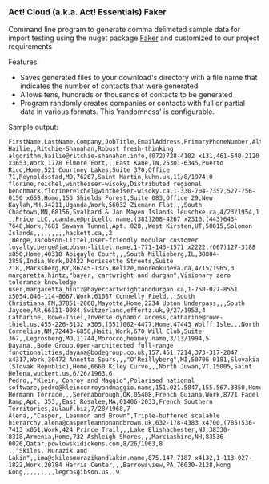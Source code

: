 ### Act! Cloud (a.k.a. Act! Essentials) Faker

Command line program to generate comma delimeted sample data for import testing using the nuget package [Faker](http://www.nuget.org/packages/Faker/) and customized to our project requirements

Features:
* Saves generated files to your download's directory with a file name that indicates the number of contacts that were generated
* Allows tens, hundreds or thousands of contacts to be generated
* Program randomly creates companies or contacts with full or partial data in various formats. This 'randomness' is configurable.

Sample output:
```
FirstName,LastName,Company,JobTitle,EmailAddress,PrimaryPhoneNumber,AltPhoneNumber,Type,Line1,Line2,Line3,City,State,PostalCode,Country,AltType,AltLine1,AltLine2,AltLine3,AltCity,AltState,AltPostalCode,AltCountry,Website,Birthday,CustomField1
Hailie,,Ritchie-Shanahan,Robust fresh-thinking algorithm,hailie@ritchie-shanahan.info,(072)728-4102 x131,461-540-2120 x3653,Work,1778 Elmore Fort,,,East Kane,TN,25301-6345,Puerto Rico,Home,521 Courtney Lakes,Suite 370,Office 71,Reynoldsstad,MD,76267,Saint Martin,kuhn.uk,11/8/1974,0
florine,reichel,wintheiser-wisoky,Distributed regional benchmark,florinereichel@wintheiser-wisoky.ca,1-330-704-7357,527-756-0150 x658,Home,153 Shields Forest,Suite 083,Office 29,New Kaylah,MH,34211,Uganda,Work,56032 Ziemann Flat,,,South Chadtown,MN,68156,Svalbard & Jan Mayen Islands,leuschke.ca,4/23/1954,1
,,Price LLC,,candace@pricellc.name,(381)208-4267 x2316,(443)643-7648,Work,7681 Sawayn Tunnel,Apt. 028,,West Kirsten,UT,50015,Solomon Islands,,,,,,,,,hackett.ca,,2
,Berge,Jacobson-Littel,User-friendly modular customer loyalty,berge@jacobson-littel.name,1-771-143-1571 x2222,(067)127-3188 x850,Home,40318 Abigayle Court,,,South Millieberg,IL,38884-2858,India,Work,02422 Morissette Streets,Suite 218,,Marksberg,KY,86245-1375,Belize,mooreokuneva.ca,4/15/1965,3
margaretta,hintz,"bayer, cartwright and durgan",Visionary zero tolerance knowledge user,margaretta_hintz@bayercartwrightanddurgan.ca,1-750-027-8551 x5054,046-114-8667,Work,61087 Connelly Field,,,South Christiana,FM,37851-2868,Mayotte,Home,2234 Upton Underpass,,,South Jaycee,AR,66311-0084,Switzerland,effertz.uk,9/27/1953,4
Catharine,,Rowe-Thiel,Inverse dynamic access,catharine@rowe-thiel.us,455-226-3132 x305,(551)002-4477,Home,47443 Wolff Isle,,,North Cornelius,NM,72443-6850,Haiti,Work,670 Will Club,Suite 367,,Legrosberg,MD,11744,Morocco,heaney.name,3/13/1994,5
Dayana,,Bode Group,Open-architected full-range functionalities,dayana@bodegroup.co.uk,157.451.7214,373-317-2047 x4317,Work,30472 Annetta Spurs,,,"O'Reillyberg",MI,50706-0181,Slovakia (Slovak Republic),Home,6660 Kiley Curve,,,North Juwan,VT,15005,Saint Helena,wuckert.us,6/26/1963,6
Pedro,,"Klein, Conroy and Maggio",Polarised national software,pedro@kleinconroyandmaggio.name,151.021.5847,155.567.3850,Home,07487 Hermann Terrace,,,Serenaborough,OK,05408,French Guiana,Work,8771 Fadel Ramp,Apt. 353,,East Rosalee,MA,01406-2033,French Southern Territories,zulauf.biz,7/28/1968,7
Alena,,"Casper, Leannon and Brown",Triple-buffered scalable hierarchy,alena@casperleannonandbrown.uk,632-178-4383 x4700,(785)536-7413 x051,Work,424 Prince Trail,,,Lake Elishachester,NJ,38330-8318,Armenia,Home,732 Ashleigh Shores,,,Marciashire,NH,83536-0026,Qatar,powlowskidickens.com,8/26/1963,8
,,"Skiles, Murazik and Lakin",,ima@skilesmurazikandlakin.name,875.147.7187 x4132,1-113-027-1822,Work,20784 Harris Center,,,Barrowsview,PA,76030-2128,Hong Kong,,,,,,,,,legrosgibson.us,,9
```